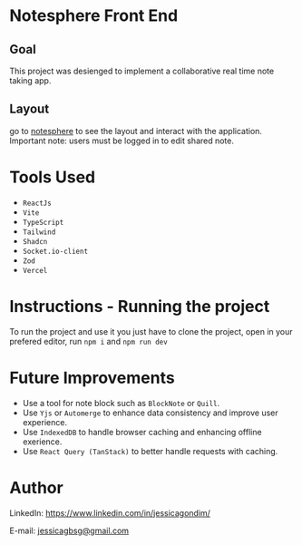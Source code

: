 # Notesphere Front End
 
## Goal

This project was desienged to implement a collaborative real time note taking app.


## Layout

go to [notesphere](https://fenotesphere.vercel.app/) to see the layout and interact with the application. Important note: users must be logged in to edit shared note.


# Tools Used

* ``ReactJs``
* ``Vite``
* ``TypeScript`` 
* ``Tailwind``
* ``Shadcn``
* ``Socket.io-client``
* ``Zod``
* ``Vercel``

# Instructions - Running the project

To run the project and use it you just have to clone the project, open in your prefered editor, run `npm i` and `npm run dev` 

# Future Improvements
- Use a tool for note block such as `BlockNote` or `Quill`.
- Use `Yjs` or `Automerge` to enhance data consistency and improve user experience.
- Use `IndexedDB` to handle browser caching and enhancing offline exerience.
- Use `React Query (TanStack)` to better handle requests with caching.

# Author
LinkedIn:
https://www.linkedin.com/in/jessicagondim/

E-mail:
jessicagbsg@gmail.com
